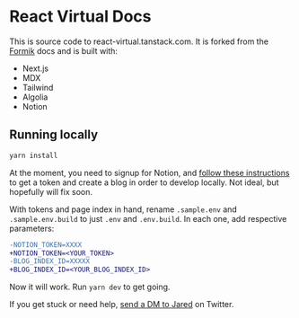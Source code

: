 # React Virtual Docs

This is source code to react-virtual.tanstack.com. It is forked from the [Formik](https://formik.org) docs and is built with:

- Next.js
- MDX
- Tailwind
- Algolia
- Notion

## Running locally

```sh
yarn install
```

At the moment, you need to signup for Notion, and [follow these instructions](https://github.com/ijjk/notion-blog#getting-blog-index-and-token) to get a token and create a blog in order to develop locally. Not ideal, but hopefully will fix soon.

With tokens and page index in hand, rename `.sample.env` and `.sample.env.build` to just `.env` and `.env.build`. In each one, add respective parameters:

```diff
-NOTION_TOKEN=XXXX
+NOTION_TOKEN=<YOUR_TOKEN>
-BLOG_INDEX_ID=XXXXX
+BLOG_INDEX_ID=<YOUR_BLOG_INDEX_ID>
```

Now it will work. Run `yarn dev` to get going.

If you get stuck or need help, [send a DM to Jared](https://twitter.com/jaredpalmer) on Twitter.
